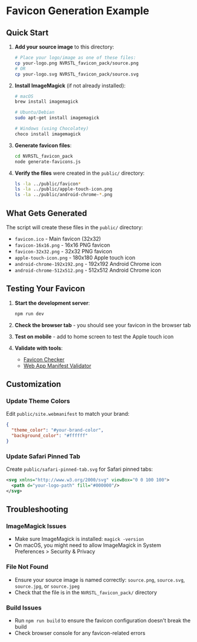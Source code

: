 # Favicon Generation Example

## Quick Start

1. **Add your source image** to this directory:

   ```bash
   # Place your logo/image as one of these files:
   cp your-logo.png NVRSTL_favicon_pack/source.png
   # OR
   cp your-logo.svg NVRSTL_favicon_pack/source.svg
   ```

2. **Install ImageMagick** (if not already installed):

   ```bash
   # macOS
   brew install imagemagick

   # Ubuntu/Debian
   sudo apt-get install imagemagick

   # Windows (using Chocolatey)
   choco install imagemagick
   ```

3. **Generate favicon files**:

   ```bash
   cd NVRSTL_favicon_pack
   node generate-favicons.js
   ```

4. **Verify the files** were created in the `public/` directory:
   ```bash
   ls -la ../public/favicon*
   ls -la ../public/apple-touch-icon.png
   ls -la ../public/android-chrome-*.png
   ```

## What Gets Generated

The script will create these files in the `public/` directory:

- `favicon.ico` - Main favicon (32x32)
- `favicon-16x16.png` - 16x16 PNG favicon
- `favicon-32x32.png` - 32x32 PNG favicon
- `apple-touch-icon.png` - 180x180 Apple touch icon
- `android-chrome-192x192.png` - 192x192 Android Chrome icon
- `android-chrome-512x512.png` - 512x512 Android Chrome icon

## Testing Your Favicon

1. **Start the development server**:

   ```bash
   npm run dev
   ```

2. **Check the browser tab** - you should see your favicon in the browser tab

3. **Test on mobile** - add to home screen to test the Apple touch icon

4. **Validate with tools**:
   - [Favicon Checker](https://realfavicongenerator.net/favicon_checker)
   - [Web App Manifest Validator](https://manifest-validator.appspot.com/)

## Customization

### Update Theme Colors

Edit `public/site.webmanifest` to match your brand:

```json
{
  "theme_color": "#your-brand-color",
  "background_color": "#ffffff"
}
```

### Update Safari Pinned Tab

Create `public/safari-pinned-tab.svg` for Safari pinned tabs:

```svg
<svg xmlns="http://www.w3.org/2000/svg" viewBox="0 0 100 100">
  <path d="your-logo-path" fill="#000000"/>
</svg>
```

## Troubleshooting

### ImageMagick Issues

- Make sure ImageMagick is installed: `magick -version`
- On macOS, you might need to allow ImageMagick in System Preferences > Security & Privacy

### File Not Found

- Ensure your source image is named correctly: `source.png`, `source.svg`, `source.jpg`, or `source.jpeg`
- Check that the file is in the `NVRSTL_favicon_pack/` directory

### Build Issues

- Run `npm run build` to ensure the favicon configuration doesn't break the build
- Check browser console for any favicon-related errors
